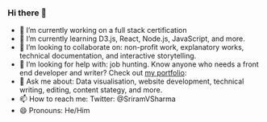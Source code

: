 ### Hi there 👋

- 🔭 I’m currently working on a full stack certification 
- 🌱 I’m currently learning D3.js, React, Node.js, JavaScript, and more. 
- 👯 I’m looking to collaborate on: non-profit work, explanatory works, technical documentation, and interactive storytelling. 
- 🤔 I’m looking for help with: job hunting. Know anyone who needs a front end developer and writer? Check out [my portfolio](https://sriramvsharma.github.io/portfolio/index.html): 
- 💬 Ask me about: Data visualisation, website development, technical writing, editing, content stategy, and more. 
- 📫 How to reach me: Twitter: @SriramVSharma
- 😄 Pronouns: He/Him



<!--
**sriramvsharma/sriramvsharma** is a ✨ _special_ ✨ repository because its `README.md` (this file) appears on your GitHub profile.

Here are some ideas to get you started:

- 🔭 I’m currently working on ...
- 🌱 I’m currently learning ...
- 👯 I’m looking to collaborate on ...
- 🤔 I’m looking for help with ...
- 💬 Ask me about ...
- 📫 How to reach me: ...
- 😄 Pronouns: ...
- ⚡ Fun fact: ...
-->
